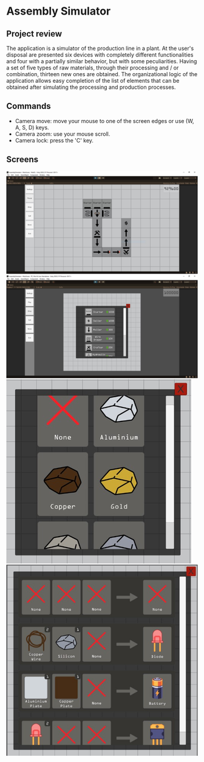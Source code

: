 # Assembly Simulator

## Project review

The application is a simulator of the production line in a plant. At the user's disposal are presented six devices with completely different functionalities and four with a partially similar behavior, but with some peculiarities. Having a set of five types of raw materials, through their processing and / or combination, thirteen new ones are obtained. The organizational logic of the application allows easy completion of the list of elements that can be obtained after simulating the processing and production processes.

## Commands

- Camera move: move your mouse to one of the screen edges or use (W, A, S, D) keys.
- Camera zoom: use your mouse scroll.
- Camera lock: press the 'C' key.

## Screens

![](./Screens/1.JPG)
![](./Screens/2.JPG)
![](./Screens/3.JPG)
![](./Screens/4.JPG)
